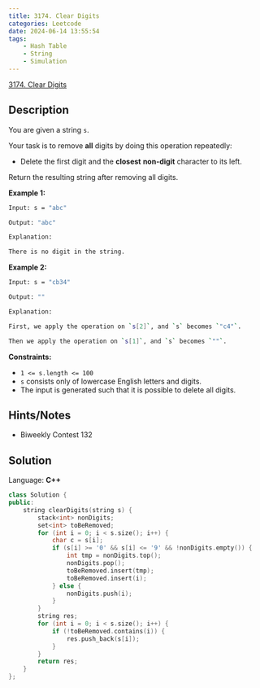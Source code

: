 ```yaml
---
title: 3174. Clear Digits
categories: Leetcode
date: 2024-06-14 13:55:54
tags:
    - Hash Table
    - String
    - Simulation
---
```


[3174. Clear Digits](https://leetcode.com/problems/clear-digits/description/)

## Description

You are given a string `s`.

Your task is to remove **all**  digits by doing this operation repeatedly:

- Delete the first digit and the **closest**  <b>non-digit</b> character to its left.

Return the resulting string after removing all digits.

**Example 1:**

```bash
Input: s = "abc"

Output: "abc"

Explanation:

There is no digit in the string.
```

**Example 2:**

```bash
Input: s = "cb34"

Output: ""

Explanation:

First, we apply the operation on `s[2]`, and `s` becomes `"c4"`.

Then we apply the operation on `s[1]`, and `s` becomes `""`.
```

**Constraints:**

- `1 <= s.length <= 100`
- `s` consists only of lowercase English letters and digits.
- The input is generated such that it is possible to delete all digits.

## Hints/Notes

- Biweekly Contest 132

## Solution

Language: **C++**

```C++
class Solution {
public:
    string clearDigits(string s) {
        stack<int> nonDigits;
        set<int> toBeRemoved;
        for (int i = 0; i < s.size(); i++) {
            char c = s[i];
            if (s[i] >= '0' && s[i] <= '9' && !nonDigits.empty()) {
                int tmp = nonDigits.top();
                nonDigits.pop();
                toBeRemoved.insert(tmp);
                toBeRemoved.insert(i);
            } else {
                nonDigits.push(i);
            }
        }
        string res;
        for (int i = 0; i < s.size(); i++) {
            if (!toBeRemoved.contains(i)) {
                res.push_back(s[i]);
            }
        }
        return res;
    }
};
```
